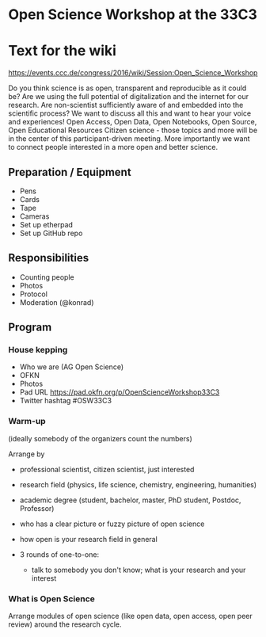 # Open Science Workshop at the 33C3

# Text for the wiki

https://events.ccc.de/congress/2016/wiki/Session:Open_Science_Workshop

Do you think science is as open, transparent and reproducible as it
could be? Are we using the full potential of digitalization and the
internet for our research. Are non-scientist sufficiently aware of and
embedded into the scientific process? We want to discuss all this and
want to hear your voice and experiences! Open Access, Open Data, Open
Notebooks, Open Source, Open Educational Resources Citizen science -
those topics and more will be in the center of this participant-driven
meeting. More importantly we want to connect people interested in a
more open and better science.

## Preparation / Equipment

- Pens
- Cards
- Tape
- Cameras
- Set up etherpad
- Set up GitHub repo

## Responsibilities

- Counting people
- Photos
- Protocol
- Moderation (@konrad)

## Program

### House kepping


- Who we are (AG Open Science)
- OFKN
- Photos
- Pad URL https://pad.okfn.org/p/OpenScienceWorkshop33C3
- Twitter hashtag #OSW33C3

### Warm-up 

(ideally somebody of the organizers count the numbers)

Arrange by
- professional scientist, citizen scientist, just interested
- research field (physics, life science, chemistry, engineering, humanities)
- academic degree (student, bachelor, master, PhD student, Postdoc, Professor)
- who has a clear picture or fuzzy picture of open science
- how open is your research field in general

- 3 rounds of one-to-one:
  - talk to somebody you don't know; what is your research and your interest

### What is Open Science

Arrange modules of open science (like open data, open access, open peer review) around the research cycle.
